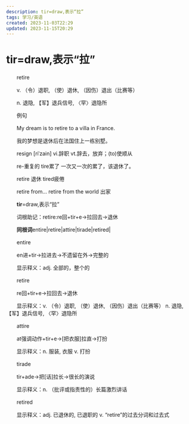 ```yaml
---
description: tir=draw,表示“拉”
tags: 学习/英语
created: 2023-11-03T22:29
updated: 2023-11-15T20:29
---
```

# tir=draw,表示“拉”

　　retire

　　v. （令）退职, （使）退休, （因伤）退出（比赛等）

　　n. 退隐, 【军】退兵信号, 〈罕〉退隐所

　　例句

　　My dream is to retire to a villa in France.

　　我的梦想是退休后在法国住上一栋别墅。

　　resign \[riˈzain\] vi.辞职 vt.辞去，放弃；(to)使顺从

　　re-重复的 tire累了 一次又一次的累了，该退休了。

　　retire 退休 tired疲倦

　　retire from... retire from the world 出家

　　**tir**=draw,表示“拉”

　　词根助记：retire:re回+tir+e→拉回去→退休

　　**同根词**entire\|retire\|attire\|tirade\|retired\|

　　entire

　　en进+tir→拉进去→不遗留在外→完整的

　　显示释义：adj. 全部的，整个的

　　retire

　　re回+tir+e→拉回去→退休

　　显示释义：v. （令）退职, （使）退休, （因伤）退出（比赛等） n. 退隐, 【军】退兵信号, 〈罕〉退隐所

　　attire

　　at强调动作+tir+e→\[把衣服\]拉直→打扮

　　显示释义：n. 服装, 衣服 v. 打扮

　　tirade

　　tir+ade→把\[话\]拉长→很长的演说

　　显示释义：n. （批评或指责性的）长篇激烈讲话

　　retired

　　显示释义：adj. 已退休的, 已退职的 v. “retire”的过去分词和过去式
